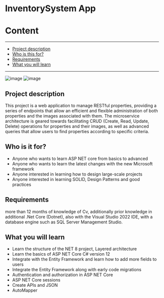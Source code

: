 # InventorySystem App
# Content 
________________________________________________
- [Project description](#Project-description)
- [Who is this for?](#Who-is-this-for?)
- [Requirements](#Requirements)
- [What you will learn](#What-you-will-learn)
 ________________________________________________

 ![image](https://github.com/user-attachments/assets/3a7c88e8-b299-46c2-890e-f8b9dbb53c6c)
 ![image](https://github.com/user-attachments/assets/eddbcc50-1ada-40b0-91a6-618266443a4f)


## Project description
This project is a web application to manage RESTful properties, providing a series of endpoints that allow an efficient and flexible administration of both properties and the images associated with them. The microservice architecture is geared towards facilitating CRUD (Create, Read, Update, Delete) operations for properties and their images, as well as advanced queries that allow users to find properties according to specific criteria. 

## Who is it for?
- Anyone who wants to learn ASP NET core from basics to advanced
- Anyone who wants to learn the latest changes with the new Microsoft framework
- Anyone interested in learning how to design large-scale projects
- Anyone interested in learning SOLID, Design Patterns and good practices

## Requirements
more than 12 months of knowledge of Cv, additionally prior knowledge in additional .Net Core (Dotnet), also with the Visual Studio 2022 IDE, with a database engine such as SQL Server Management Studio.

## What you will learn
- Learn the structure of the NET 8 project, Layered architecture
- Learn the basics of ASP NET Core C# version 12
- Integrate with the Entity Framework and learn how to add more fields to users
- Integrate the Entity Framework along with early code migrations
- Authentication and authorization in ASP NET Core
- ASP NET Core sessions
- Create APIs and JSON
- AutoMapper
